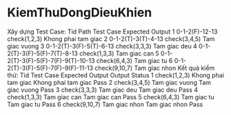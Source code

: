 # KiemThuDongDieuKhien
Xây dựng Test Case:
Tid	Path	Test Case	Expected Output
1	0-1-2(F)-12-13	check(1,2,3)	Khong phai tam giac
2	0-1-2(T)-3(T)-4-13	check(3,4,5)	Tam giac vuong
3	0-1-2(T)-3(F)-5(T)-6-13	check(3,3,3)	Tam giac deu
4	0-1-2(T)-3(F)-5(F)-7(T)-8-13	check(1,3,3)	Tam giac can
5	0-1-2(T)-3(F)-5(F)-7(F)-9(T)-10-13	check(6,4,3)	Tam giac tu
6	0-1-2(T)-3(F)-5(F)-7(F)-9(F)-11-13	check(9,10,7)	Tam giac nhon
Kết quả kiểm thử:
Tid	Test Case	Expected Output	Output	Status
1	check(1,2,3)	Khong phai tam giac	Khong phai tam giac	Pass
2	check(3,4,5)	Tam giac vuong	Tam giac vuong	Pass
3	check(3,3,3)	Tam giac deu	Tam giac deu	Pass
4	check(1,3,3)	Tam giac can	Tam giac can	Pass
5	check(6,4,3)	Tam giac tu	Tam giac tu	Pass
6	check(9,10,7)	Tam giac nhon	Tam giac nhon	Pass
